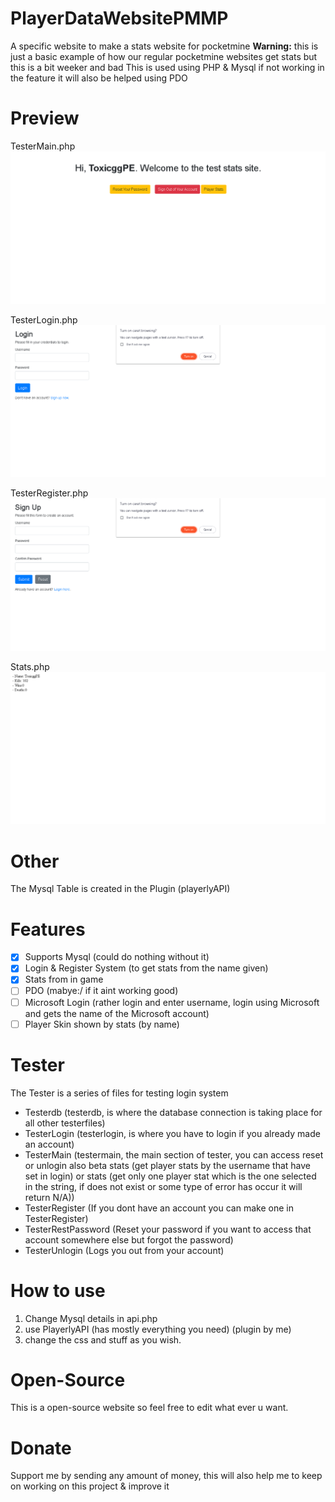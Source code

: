 # PlayerDataWebsitePMMP
A specific website to make a stats website for pocketmine
**Warning:**
this is just a basic example of how our regular pocketmine websites get stats
but this is a bit weeker and bad
This is used using PHP & Mysql if not working in the feature it will also be helped using PDO
# Preview
TesterMain.php
![MainPic](https://github.com/ItsToxicGG/PlayerDataWebsitePMMP/blob/main/images/main.png?raw=true)

TesterLogin.php
![LoginPic](https://github.com/ItsToxicGG/PlayerDataWebsitePMMP/blob/main/images/login.png?raw=true)

TesterRegister.php
![RegisterPic](https://github.com/ItsToxicGG/PlayerDataWebsitePMMP/blob/main/images/register.png?raw=true)

Stats.php
![StatsPIC](https://github.com/ItsToxicGG/PlayerDataWebsitePMMP/blob/main/images/stats.png?raw=true)
# Other
The Mysql Table is created in the Plugin (playerlyAPI)
# Features
- [X] Supports Mysql (could do nothing without it)
- [X] Login & Register System (to get stats from the name given)
- [X] Stats from in game
- [ ] PDO (mabye:/ if it aint working good)
- [ ] Microsoft Login (rather login and enter username, login using Microsoft and gets the name of the Microsoft account)
- [ ] Player Skin shown by stats (by name)
# Tester
The Tester is a series of files for testing login system
- Testerdb (testerdb, is where the database connection is taking place for all other testerfiles)
- TesterLogin (testerlogin, is where you have to login if you already made an account)
- TesterMain (testermain, the main section of tester, you can access reset or unlogin also beta stats (get player stats by the username that have set in login) or stats (get only one player stat which is the one selected in the string, if does not exist or some type of error has occur it will return N/A))
- TesterRegister (If you dont have an account you can make one in TesterRegister)
- TesterRestPassword (Reset your password if you want to access that account somewhere else but forgot the password) 
- TesterUnlogin (Logs you out from your account)
# How to use
1. Change Mysql details in api.php
2. use PlayerlyAPI (has mostly everything you need) (plugin by me)
3. change the css and stuff as you wish.
# Open-Source
This is a open-source website so feel free to edit what ever u want.
# Donate
Support me by sending any amount of money, this will also help me to keep on working
on this project & improve it
